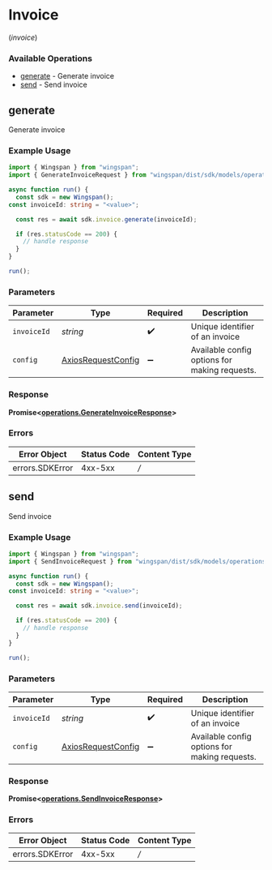 # Invoice
(*invoice*)

### Available Operations

* [generate](#generate) - Generate invoice
* [send](#send) - Send invoice

## generate

Generate invoice

### Example Usage

```typescript
import { Wingspan } from "wingspan";
import { GenerateInvoiceRequest } from "wingspan/dist/sdk/models/operations";

async function run() {
  const sdk = new Wingspan();
const invoiceId: string = "<value>";

  const res = await sdk.invoice.generate(invoiceId);

  if (res.statusCode == 200) {
    // handle response
  }
}

run();
```

### Parameters

| Parameter                                                    | Type                                                         | Required                                                     | Description                                                  |
| ------------------------------------------------------------ | ------------------------------------------------------------ | ------------------------------------------------------------ | ------------------------------------------------------------ |
| `invoiceId`                                                  | *string*                                                     | :heavy_check_mark:                                           | Unique identifier of an invoice                              |
| `config`                                                     | [AxiosRequestConfig](https://axios-http.com/docs/req_config) | :heavy_minus_sign:                                           | Available config options for making requests.                |


### Response

**Promise<[operations.GenerateInvoiceResponse](../../sdk/models/operations/generateinvoiceresponse.md)>**
### Errors

| Error Object    | Status Code     | Content Type    |
| --------------- | --------------- | --------------- |
| errors.SDKError | 4xx-5xx         | */*             |

## send

Send invoice

### Example Usage

```typescript
import { Wingspan } from "wingspan";
import { SendInvoiceRequest } from "wingspan/dist/sdk/models/operations";

async function run() {
  const sdk = new Wingspan();
const invoiceId: string = "<value>";

  const res = await sdk.invoice.send(invoiceId);

  if (res.statusCode == 200) {
    // handle response
  }
}

run();
```

### Parameters

| Parameter                                                    | Type                                                         | Required                                                     | Description                                                  |
| ------------------------------------------------------------ | ------------------------------------------------------------ | ------------------------------------------------------------ | ------------------------------------------------------------ |
| `invoiceId`                                                  | *string*                                                     | :heavy_check_mark:                                           | Unique identifier of an invoice                              |
| `config`                                                     | [AxiosRequestConfig](https://axios-http.com/docs/req_config) | :heavy_minus_sign:                                           | Available config options for making requests.                |


### Response

**Promise<[operations.SendInvoiceResponse](../../sdk/models/operations/sendinvoiceresponse.md)>**
### Errors

| Error Object    | Status Code     | Content Type    |
| --------------- | --------------- | --------------- |
| errors.SDKError | 4xx-5xx         | */*             |
